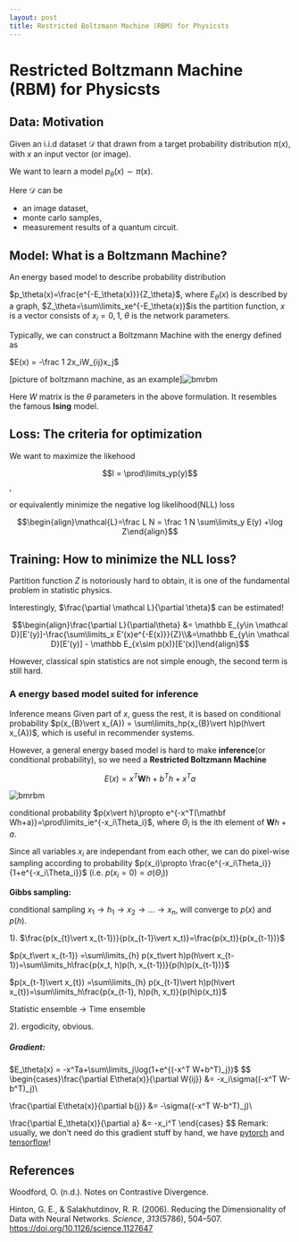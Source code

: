 ```yaml
---
layout: post
title: Restricted Boltzmann Machine (RBM) for Physicsts
---
```

# Restricted Boltzmann Machine (RBM) for Physicsts

## Data: Motivation

Given an i.i.d dataset $\mathcal D$ that drawn from a target probability distribution $\pi(x)$, with $x$ an input vector (or image).

We want to learn a model $p_\theta(x)\sim \pi(x)$.

Here $\mathcal D$ can be

* an image dataset,
* monte carlo samples,
* measurement results of a quantum circuit.

## Model: What is a Boltzmann Machine?

An energy based model to describe probability distribution

$p_\theta(x)=\frac{e^{-E_\theta(x)}}{Z_\theta}$, where $E_\theta(x)$ is described by a graph, $Z_\theta=\sum\limits_xe^{-E_\theta(x)}$is the partition function, $x$ is a vector consists of $x_i=0,1$, $\theta$ is the network parameters.

Typically, we can construct a Boltzmann Machine with the energy defined as

$E(x) = -\frac 1 2x_iW_{ij}x_j$

[picture of boltzmann machine, as an example]![bmrbm](Figures/Handson/bmrbm.png)

Here $W$ matrix is the $\theta$ parameters in the above formulation. It resembles the famous **Ising** model. 

## Loss: The criteria for optimization

We want to maximize the likehood

$$l = \prod\limits_yp(y)$$,

or equivalently minimize the negative log likelihood(NLL) loss

$$\begin{align}\mathcal{L}=\frac L N = \frac 1 N \sum\limits_y E(y) +\log Z\end{align}$$

## Training: How to minimize the NLL loss?

Partition function $Z$ is notoriously hard to obtain, it is one of the fundamental problem in statistic physics.

Interestingly, $\frac{\partial \mathcal L}{\partial \theta}$ can be estimated!

$$\begin{align}\frac{\partial L}{\partial\theta} &= \mathbb E_{y\in \mathcal D}[E'(y)]-\frac{\sum\limits_x E'(x)e^{-E(x)}}{Z}\\&=\mathbb E_{y\in \mathcal D}[E'(y)] - \mathbb E_{x\sim p(x)}[E'(x)]\end{align}$$

However, classical spin statistics are not simple enough, the second term is still hard.

### A energy based model suited for inference

Inference means Given part of $x$, guess the rest, it is based on conditional probability $p(x_{B}\vert x_{A}) = \sum\limits_hp(x_{B}\vert h)p(h\vert x_{A})$, which is useful in recommender systems.

However, a general energy based model is hard to make **inference**(or conditional probability), so we need a **Restricted Boltzmann Machine**

$$E(x) = x^T\mathbf Wh + b^Th +x^Ta$$

![bmrbm](Figures/Handson/rbmcompress.png)





conditional probability $p(x\vert h)\propto e^{-x^T(\mathbf Wh+a)}=\prod\limits_ie^{-x_i\Theta_i}$, where $\Theta_i$ is the ith element of $\mathbf Wh+a$.

Since all variables $x_i$ are independant from each other, we can do pixel-wise sampling according to probability $p(x_i)\propto \frac{e^{-x_i\Theta_i}}{1+e^{-x_i\Theta_i}}$  (i.e. $p(x_i=0)=\sigma(\Theta_i)$)

**Gibbs sampling:**

conditional sampling $x_1\rightarrow h_1\rightarrow x_2 \rightarrow \ldots\rightarrow x_n$, will converge to $p(x)$ and $p(h)$.

1). $\frac{p(x_{t}\vert x_{t-1})}{p(x_{t-1}\vert x_t)}=\frac{p(x_t)}{p(x_{t-1})}$

$p(x_t\vert x_{t-1}) =\sum\limits_{h} p(x_t\vert h)p(h\vert x_{t-1})=\sum\limits_h\frac{p(x_t, h)p(h, x_{t-1})}{p(h)p(x_{t-1})}$

$p(x_{t-1}\vert x_{t}) =\sum\limits_{h} p(x_{t-1}\vert h)p(h\vert x_{t})=\sum\limits_h\frac{p(x_{t-1}, h)p(h, x_t)}{p(h)p(x_t)}$

Statistic ensemble $\rightarrow$ Time ensemble

2). ergodicity, obvious.

##### Gradient:

$E_\theta(x) = -x^Ta+\sum\limits_j\log(1+e^{(-x^T W+b^T)_j})$
$$
\begin{cases}\frac{\partial E\theta(x)}{\partial W{ij}} &= -x_i\sigma((-x^T W-b^T)_j)\\

\frac{\partial E\theta(x)}{\partial b{j}} &= -\sigma((-x^T W-b^T)_j)\\

\frac{\partial E_\theta(x)}{\partial a} &= -x_i^T \end{cases}
$$
Remark: usually, we don't need do this gradient stuff by hand, we have [pytorch](https://pytorch.org/) and [tensorflow](https://www.tensorflow.org/)!

## References

Woodford, O. (n.d.). Notes on Contrastive Divergence.

Hinton, G. E., & Salakhutdinov, R. R. (2006). Reducing the Dimensionality of Data with Neural Networks. *Science*, *313*(5786), 504–507. https://doi.org/10.1126/science.1127647